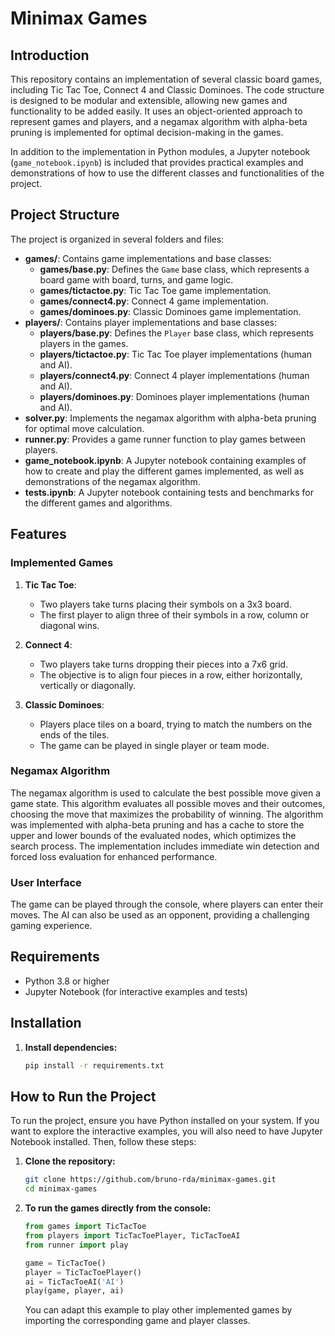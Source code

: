 # Minimax Games

## Introduction

This repository contains an implementation of several classic board games, including Tic Tac Toe, Connect 4 and Classic Dominoes. The code structure is designed to be modular and extensible, allowing new games and functionality to be added easily. It uses an object-oriented approach to represent games and players, and a negamax algorithm with alpha-beta pruning is implemented for optimal decision-making in the games.

In addition to the implementation in Python modules, a Jupyter notebook (`game_notebook.ipynb`) is included that provides practical examples and demonstrations of how to use the different classes and functionalities of the project.

## Project Structure

The project is organized in several folders and files:

- **games/**: Contains game implementations and base classes:
  - **games/base.py**: Defines the `Game` base class, which represents a board game with board, turns, and game logic.
  - **games/tictactoe.py**: Tic Tac Toe game implementation.
  - **games/connect4.py**: Connect 4 game implementation.
  - **games/dominoes.py**: Classic Dominoes game implementation.
- **players/**: Contains player implementations and base classes:
  - **players/base.py**: Defines the `Player` base class, which represents players in the games.
  - **players/tictactoe.py**: Tic Tac Toe player implementations (human and AI).
  - **players/connect4.py**: Connect 4 player implementations (human and AI).
  - **players/dominoes.py**: Dominoes player implementations (human and AI).
- **solver.py**: Implements the negamax algorithm with alpha-beta pruning for optimal move calculation.
- **runner.py**: Provides a game runner function to play games between players.
- **game_notebook.ipynb**: A Jupyter notebook containing examples of how to create and play the different games implemented, as well as demonstrations of the negamax algorithm.
- **tests.ipynb**: A Jupyter notebook containing tests and benchmarks for the different games and algorithms.


## Features

### Implemented Games

1. **Tic Tac Toe**:
   - Two players take turns placing their symbols on a 3x3 board.
   - The first player to align three of their symbols in a row, column or diagonal wins.

2. **Connect 4**:
   - Two players take turns dropping their pieces into a 7x6 grid.
   - The objective is to align four pieces in a row, either horizontally, vertically or diagonally.

3. **Classic Dominoes**:
   - Players place tiles on a board, trying to match the numbers on the ends of the tiles.
   - The game can be played in single player or team mode.

### Negamax Algorithm

The negamax algorithm is used to calculate the best possible move given a game state. This algorithm evaluates all possible moves and their outcomes, choosing the move that maximizes the probability of winning. The algorithm was implemented with alpha-beta pruning and has a cache to store the upper and lower bounds of the evaluated nodes, which optimizes the search process. The implementation includes immediate win detection and forced loss evaluation for enhanced performance.

### User Interface

The game can be played through the console, where players can enter their moves. The AI can also be used as an opponent, providing a challenging gaming experience.

## Requirements

- Python 3.8 or higher
- Jupyter Notebook (for interactive examples and tests)

## Installation

1. **Install dependencies:**
   ```bash
   pip install -r requirements.txt
   ```

## How to Run the Project

To run the project, ensure you have Python installed on your system. If you want to explore the interactive examples, you will also need to have Jupyter Notebook installed. Then, follow these steps:

1. **Clone the repository:**
   ```bash
   git clone https://github.com/bruno-rda/minimax-games.git
   cd minimax-games
   ```

2. **To run the games directly from the console:**
   ```python
   from games import TicTacToe
   from players import TicTacToePlayer, TicTacToeAI
   from runner import play

   game = TicTacToe()
   player = TicTacToePlayer()
   ai = TicTacToeAI('AI')
   play(game, player, ai)
   ```
   You can adapt this example to play other implemented games by importing the corresponding game and player classes.